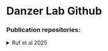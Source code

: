 # Danzer Lab Github

### Publication repositories:
 
<details>
<summary>Ruf et al 2025</summary> 

[Ruf et al 2025](https://github.com/DanzerLab/ALS_Brain_Multiome): Single-nucleus ATAC-seq, RNA-Seq and FANS-Seq of the human motor cortex in ALS/ALS-FTD

</details>
